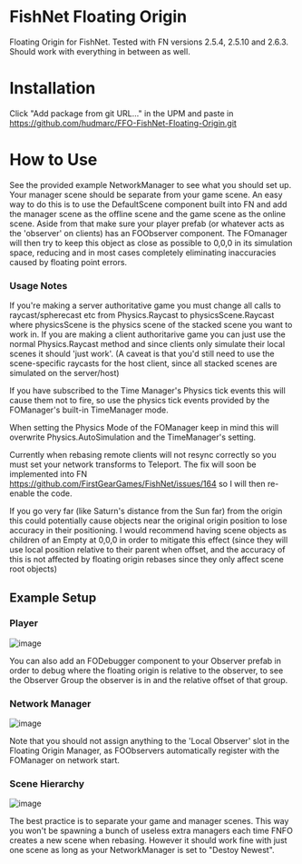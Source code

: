 # FishNet Floating Origin
 Floating Origin for FishNet. Tested with FN versions 2.5.4, 2.5.10 and 2.6.3. Should work with everything in between as well.
# Installation
Click "Add package from git URL..." in the UPM and paste in https://github.com/hudmarc/FFO-FishNet-Floating-Origin.git
# How to Use
See the provided example NetworkManager to see what you should set up.
Your manager scene should be separate from your game scene. An easy way to do this is to use the DefaultScene component built into FN and add the manager scene as the offline scene and the game scene as the online scene.
Aside from that make sure your player prefab (or whatever acts as the 'observer' on clients) has an FOObserver component. The FOmanager will then try to keep this object as close as possible to 0,0,0 in its simulation space, reducing and in most cases completely eliminating inaccuracies caused by floating point errors.

### Usage Notes
If you're making a server authoritative game you must change all calls to raycast/spherecast etc from Physics.Raycast to physicsScene.Raycast where physicsScene is the physics scene of the stacked scene you want to work in. If you are making a client authoritarive game you can just use the normal Physics.Raycast method and since clients only simulate their local scenes it should 'just work'. (A caveat is that you'd still need to use the scene-specific raycasts for the host client, since all stacked scenes are simulated on the server/host)

If you have subscribed to the Time Manager's Physics tick events this will cause them not to fire, so use the physics tick events provided by the FOManager's built-in TimeManager mode.

When setting the Physics Mode of the FOManager keep in mind this will overwrite Physics.AutoSimulation and the TimeManager's setting.

Currently when rebasing remote clients will not resync correctly so you must set your network transforms to Teleport. The fix will soon be implemented into FN https://github.com/FirstGearGames/FishNet/issues/164 so I will then re-enable the code.

If you go very far (like Saturn's distance from the Sun far) from the origin this could potentially cause objects near the original origin position to lose accuracy in their positioning. I would recommend having scene objects as children of an Empty at 0,0,0 in order to mitigate this effect (since they will use local position relative to their parent when offset, and the accuracy of this is not affected by floating origin rebases since they only affect scene root objects)

## Example Setup

### Player

![image](https://user-images.githubusercontent.com/44267994/204174643-73a6e8f3-87bf-44bf-aec3-24efed2978e2.png)

You can also add an FODebugger component to your Observer prefab in order to debug where the floating origin is relative to the observer, to see the Observer Group the observer is in and the relative offset of that group.

### Network Manager

![image](https://user-images.githubusercontent.com/44267994/204174657-ce4066c8-3957-4813-a338-186a08349857.png)

Note that you should not assign anything to the 'Local Observer' slot in the Floating Origin Manager, as FOObservers automatically register with the FOManager on network start.

### Scene Hierarchy

![image](https://user-images.githubusercontent.com/44267994/204174853-57ff0c56-18ec-4f54-b128-4e7fe91fc74f.png)

The best practice is to separate your game and manager scenes. This way you won't be spawning a bunch of useless extra managers each time FNFO creates a new scene when rebasing. However it should work fine with just one scene as long as your NetworkManager is set to "Destoy Newest".
